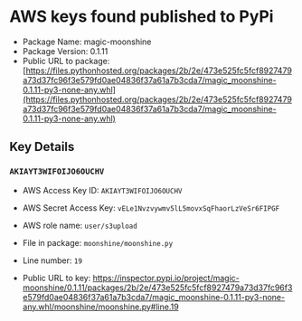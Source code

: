 # AWS keys found published to PyPi

* Package Name: magic-moonshine
* Package Version: 0.1.11
* Public URL to package: [https://files.pythonhosted.org/packages/2b/2e/473e525fc5fcf8927479a73d37fc96f3e579fd0ae04836f37a61a7b3cda7/magic_moonshine-0.1.11-py3-none-any.whl](https://files.pythonhosted.org/packages/2b/2e/473e525fc5fcf8927479a73d37fc96f3e579fd0ae04836f37a61a7b3cda7/magic_moonshine-0.1.11-py3-none-any.whl)

## Key Details

### `AKIAYT3WIFOIJO6OUCHV`

* AWS Access Key ID: `AKIAYT3WIFOIJO6OUCHV`
* AWS Secret Access Key: `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` 
* AWS role name: `user/s3upload`
* File in package: `moonshine/moonshine.py`
* Line number: `19`

* Public URL to key: https://inspector.pypi.io/project/magic-moonshine/0.1.11/packages/2b/2e/473e525fc5fcf8927479a73d37fc96f3e579fd0ae04836f37a61a7b3cda7/magic_moonshine-0.1.11-py3-none-any.whl/moonshine/moonshine.py#line.19


